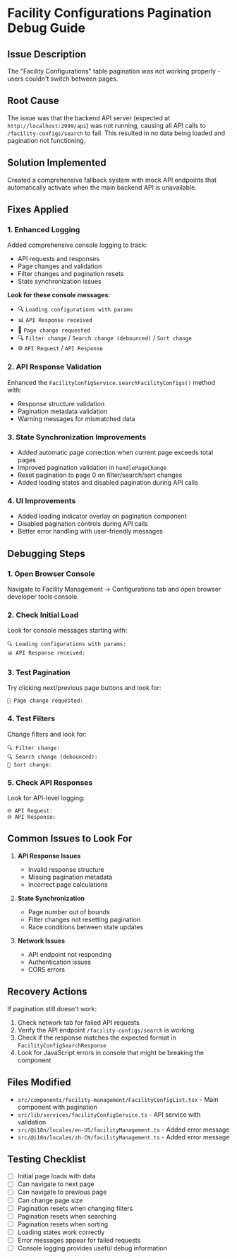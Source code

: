 # Facility Configurations Pagination Debug Guide

## Issue Description
The "Facility Configurations" table pagination was not working properly - users couldn't switch between pages.

## Root Cause
The issue was that the backend API server (expected at `http://localhost:2999/api`) was not running, causing all API calls to `/facility-configs/search` to fail. This resulted in no data being loaded and pagination not functioning.

## Solution Implemented
Created a comprehensive fallback system with mock API endpoints that automatically activate when the main backend API is unavailable.

## Fixes Applied

### 1. Enhanced Logging
Added comprehensive console logging to track:
- API requests and responses
- Page changes and validation
- Filter changes and pagination resets
- State synchronization issues

**Look for these console messages:**
- 🔍 `Loading configurations with params`
- 📊 `API Response received`
- 📄 `Page change requested`
- 🔍 `Filter change` / `Search change (debounced)` / `Sort change`
- 🌐 `API Request` / `API Response`

### 2. API Response Validation
Enhanced the `FacilityConfigService.searchFacilityConfigs()` method with:
- Response structure validation
- Pagination metadata validation
- Warning messages for mismatched data

### 3. State Synchronization Improvements
- Added automatic page correction when current page exceeds total pages
- Improved pagination validation in `handlePageChange`
- Reset pagination to page 0 on filter/search/sort changes
- Added loading states and disabled pagination during API calls

### 4. UI Improvements
- Added loading indicator overlay on pagination component
- Disabled pagination controls during API calls
- Better error handling with user-friendly messages

## Debugging Steps

### 1. Open Browser Console
Navigate to Facility Management → Configurations tab and open browser developer tools console.

### 2. Check Initial Load
Look for console messages starting with:
```
🔍 Loading configurations with params:
📊 API Response received:
```

### 3. Test Pagination
Try clicking next/previous page buttons and look for:
```
📄 Page change requested:
```

### 4. Test Filters
Change filters and look for:
```
🔍 Filter change:
🔍 Search change (debounced):
🔀 Sort change:
```

### 5. Check API Responses
Look for API-level logging:
```
🌐 API Request:
🌐 API Response:
```

## Common Issues to Look For

1. **API Response Issues**
   - Invalid response structure
   - Missing pagination metadata
   - Incorrect page calculations

2. **State Synchronization**
   - Page number out of bounds
   - Filter changes not resetting pagination
   - Race conditions between state updates

3. **Network Issues**
   - API endpoint not responding
   - Authentication issues
   - CORS errors

## Recovery Actions

If pagination still doesn't work:

1. Check network tab for failed API requests
2. Verify the API endpoint `/facility-configs/search` is working
3. Check if the response matches the expected format in `FacilityConfigSearchResponse`
4. Look for JavaScript errors in console that might be breaking the component

## Files Modified

- `src/components/facility-management/FacilityConfigList.tsx` - Main component with pagination
- `src/lib/services/facilityConfigService.ts` - API service with validation
- `src/@i18n/locales/en-US/facilityManagement.ts` - Added error message
- `src/@i18n/locales/zh-CN/facilityManagement.ts` - Added error message

## Testing Checklist

- [ ] Initial page loads with data
- [ ] Can navigate to next page
- [ ] Can navigate to previous page
- [ ] Can change page size
- [ ] Pagination resets when changing filters
- [ ] Pagination resets when searching
- [ ] Pagination resets when sorting
- [ ] Loading states work correctly
- [ ] Error messages appear for failed requests
- [ ] Console logging provides useful debug information
